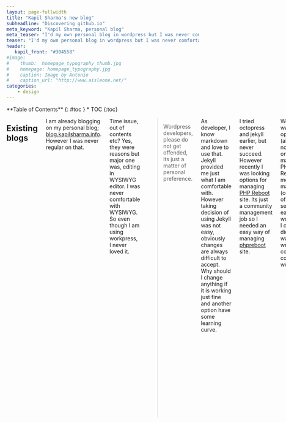 ```yaml
---
layout: page-fullwidth
title: "Kapil Sharma's new blog"
subheadline: "Discovering github.io"
meta_keyword: "Kapil Sharma, personal blog"
meta_teaser: "I'd my own personal blog in wordpress but I was never comfortable with wordpress. Fortunately now Github pages and Jekyll seems perfect for my style."
teaser: "I'd my own personal blog in wordpress but I was never comfortable with wordpress. Fortunately now Github pages and Jekyll seems perfect for my style."
header:
   kapil_front: "#304558"
#image:
#    thumb:  homepage_typography_thumb.jpg
#    homepage: homepage_typography.jpg
#    caption: Image by Antonio
#    caption_url: "http://www.aisleone.net/"
categories:
    - design
---
```

<div class="row">
<div class="medium-4 medium-push-8 columns" markdown="1">
<div class="panel radius" markdown="1">
**Table of Contents**
{: #toc }
*  TOC
{:toc}
</div>
</div><!-- /.medium-4.columns -->
<div class="medium-8 medium-pull-4 columns" markdown="1">

## Existing blogs

I am already blogging on my personal blog; [blog.kapilsharma.info][1]. However I was never regular on that.

Time issue, out of contents etc? Yes, they were reasons but major one was, editing in WYSIWYG editor. I was never comfortable with WYSIWYG. So even though I am using workpress, I never loved it.

> Wordpress developers, please do not get offended, its just a matter of personal preference.

As developer, I know markdown and love to use that. Jekyll provided me just what I am comfortable with. However taking decision of using Jekyll was not easy, obviously changes are always difficult to accept. Why should I change anything if it is working just fine and another option have some learning curve.

I tried octopress and jekyll earlier, but never succeed. However recently I was looking options for managing [PHP Reboot][2] site. Its just a community management job so I needed an easy way of managing [phpreboot][2] site.

Wordpress was first option (although not loved one) but managing PHP Reboot's monthly magazine (collection of blogs) seems not easy in wordpress. I certainly didn't wanted to write costom code in wordpress.

## First serious encounter with Jekyll

So my hunt begin again, looking available modules in Joomla, Drupal, wordpress and other options as well. After google a bit, Jekyll and Octopress appears as possible options.

### Why I decide to give jekyll a try?

Just after some search on google, Jekyll seems perfect match for me. My requirements were:

- CMS. Oops yes. I cant make HTML every time I add/update something.
    - And I am supposed to update magazine daily.
- But no CMS. Well my personal experience, they are not very good at optimizations. As developer, I always preferred frameworks over CMS.
- Other then adding new blogs, article and tutorials in magazine, remaining site pages are just simple static pages and may be a blog.
- Well being a community site, it is supposed to support some dynamic features; at least comments and contact us form.

### Few compromise

At first sight, I though Jekyll, being a static site generator, will not match my requirements. Still I decided to have some compromises like:

- Comment: Well leave for now.
- Contact us: Hmm not good but will give a email address on contact us form. Most difficult decision.
- Magazine: Not perfect but updating markdown is just like typing for me.

### Fixing compromise

- Comments: Jekyll sites use discus for comments. Quick test shows it worked as expected.
- Contact us: Google form is working for now.

</div><!-- /.medium-8.columns -->
</div><!-- /.row -->

[1]: http://blog.kapilsharma.info
[2]: http://www.phpreboot.com

